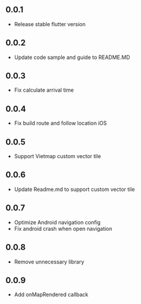 ## 0.0.1
- Release stable flutter version

## 0.0.2
- Update code sample and guide to README.MD

## 0.0.3
- Fix calculate arrival time

## 0.0.4
- Fix build route and follow location iOS

## 0.0.5
- Support Vietmap custom vector tile

## 0.0.6
- Update Readme.md to support custom vector tile

## 0.0.7
- Optimize Android navigation config 
- Fix android crash when open navigation

## 0.0.8
- Remove unnecessary library

## 0.0.9
- Add onMapRendered callback